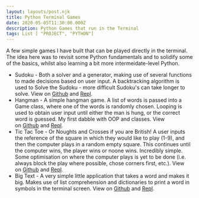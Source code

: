 ```yaml
---
layout: layouts/post.njk
title: Python Terminal Games
date: 2020-05-05T11:30:00.000Z
description: Python Games that run in the Terminal
tags: List [ "PROJECT", "PYTHON"]
---
```

A few simple games I have built that can be played directly in the terminal. The idea here was to revisit some Python fundamentals and to solidify some of the basics, whilst also learning a bit more intermeidate-level Python.

* Sudoku - Both a solver and a generator, making use of several functions to made decisions based on user input. A backtracking algorithm is used to Solve the Sudoku - more difficult Sudoku's can take longer to solve. View on [Github](https://github.com/samabarker/terminal_games/blob/master/sudokusolver.py) and [Repl](https://repl.it/@sambarkercom/sudoku).
* Hangman - A simple hangman game. A list of words is passed into a Game class, where one of the words is randomly chosen. Looping is used to obtain user input until either the man is hung, or the correct word is guessed. My first dabble with OOP and classes. View on [Github](https://github.com/samabarker/terminal_games/blob/master/hangman.py) and [Repl](https://repl.it/@sambarkercom/hangman).
* Tic Tac Toe - Or Noughts and Crosses if you are British! A user inputs the reference of the square in which they would like to play (1-9), and then the computer plays in a random empty square. This continues until the computer wins, the player wins or noone wins. Incredibly simple. Some optimisation on where the computer plays is yet to be done (i.e. always block the play where possible, chose corners first, etc.). View on [Github](https://github.com/samabarker/terminal_games/blob/master/tictactoe.py) and [Repl](https://repl.it/@sambarkercom/tictactoe).
* Big Text - A very simple little application that takes a word and makes it big. Makes use of list comprehension and dictionaries to print a word in symbols in the terminal screen. View on [Github](https://github.com/samabarker/terminal_games/blob/master/bigtext.py) and [Repl](https://repl.it/@sambarkercom/bigtext).
